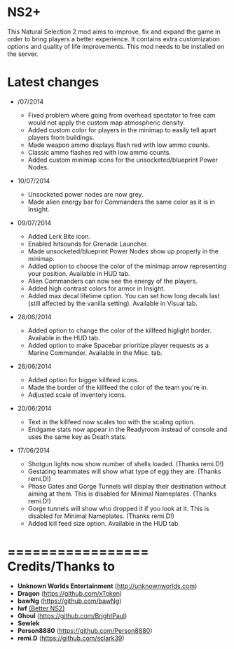 ﻿NS2+
==========
This Natural Selection 2 mod aims to improve, fix and expand the game in order to bring players a better experience. It contains extra customization options and quality of life improvements. This mod needs to be installed on the server.

Latest changes
==============
- /07/2014
	- Fixed problem where going from overhead spectator to free cam would not apply the custom map atmospheric density.
	- Added custom color for players in the minimap to easily tell apart players from buildings.
	- Made weapon ammo displays flash red with low ammo counts.
	- Classic ammo flashes red with low ammo counts.
	- Added custom minimap icons for the unsocketed/blueprint Power Nodes.

- 10/07/2014
	- Unsocketed power nodes are now grey.
	- Made alien energy bar for Commanders the same color as it is in Insight.

- 09/07/2014
	- Added Lerk Bite icon.
	- Enabled hitsounds for Grenade Launcher.
	- Made unsocketed/blueprint Power Nodes show up properly in the minimap.
	- Added option to choose the color of the minimap arrow representing your position. Available in HUD tab.
	- Alien Commanders can now see the energy of the players.
	- Added high contrast colors for armor in Insight.
	- Added max decal lifetime option. You can set how long decals last (still affected by the vanilla setting). Available in Visual tab.
	
- 28/06/2014
	- Added option to change the color of the killfeed higlight border. Available in the HUD tab.
	- Added option to make Spacebar prioritize player requests as a Marine Commander. Available in the Misc. tab.

- 26/06/2014
	- Added option for bigger killfeed icons.
	- Made the border of the killfeed the color of the team you're in.
	- Adjusted scale of inventory icons.

- 20/06/2014
	- Text in the killfeed now scales too with the scaling option.
	- Endgame stats now appear in the Readyroom instead of console and uses the same key as Death stats.

- 17/06/2014
	- Shotgun lights now show number of shells loaded. (Thanks remi.D!)
	- Gestating teammates will show what type of egg they are. (Thanks remi.D!)
	- Phase Gates and Gorge Tunnels will display their destination without aiming at them. This is disabled for Minimal Nameplates. (Thanks remi.D!)
	- Gorge tunnels will show who dropped it if you look at it. This is disabled for Minimal Nameplates. (Thanks remi.D!)
	- Added kill feed size option. Available in the HUD tab.

=================
Credits/Thanks to
=================
- **Unknown Worlds Entertainment** (http://unknownworlds.com)
- **Dragon** (https://github.com/xToken)
- **bawNg** (https://github.com/bawNg)
- **lwf** [(Better NS2)](http://steamcommunity.com/sharedfiles/filedetails/?id=113116595)
- **Ghoul** (https://github.com/BrightPaul)
- **Sewlek**
- **Person8880** (https://github.com/Person8880)
- **remi.D** (https://github.com/sclark39)
